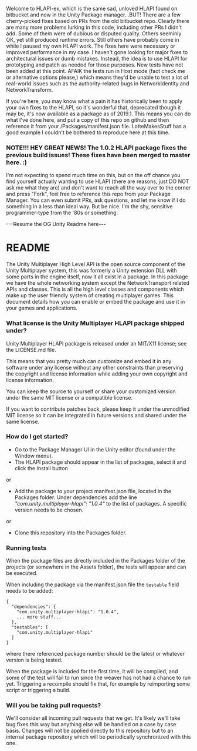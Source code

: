 Welcome to HLAPI-ex, which is the same sad, unloved HLAPI found on bitbucket and now in the Unity Package manager...BUT! There are a few cherry-picked fixes based on PRs from the old bitbucket repo. Clearly there are many more problems lurking in this code, including other PRs I didn't add. Some of them were of dubious or disputed quality. Others seeminly OK, yet still produced runtime errors. Still others have probably come in while I paused my own HLAPI work. The fixes here were necessary or improved performance in my case. I haven't gone looking for major fixes to architectural issues or dumb mistakes. Instead, the idea is to use HLAPI for prototyping and patch as needed for those purposes. New tests have not been added at this point. AFAIK the tests run in Host mode (fact check me or alternative options please,) which means they'd be unable to test a lot of real-world issues such as the authority-related bugs in NetworkIdentity and NetworkTransform. 

If you're here, you may know what a pain it has historically been to apply your own fixes to the HLAPI, so it's wonderful that, deprecated though it may be, it's now available as a package as of 2019.1. This means you can do what I've done here, and put a copy of this  repo on github and then reference it from your /Packages/manifest.json file. LotteMakesStuff has a good example I couldn't be bothered to reproduce here at this time.

### NOTE!!!  HEY GREAT NEWS! The 1.0.2 HLAPI package fixes the previous build issues! These fixes have been merged to master here. :)

I'm not expecting to spend much time on this, but on the off chance you find yourself actually wanting to use HLAPI (there are reasons, just DO NOT ask me what they are) and don't want to reach all the way over to the corner and press "Fork", feel free to reference this repo from your Package Manager. You can even submit PRs, ask questions, and let me know if I do something in a less than ideal way. But be nice. I'm the shy, sensitive programmer-type from the '80s or something.


---Resume the OG Unity Readme here---
# README #

The Unity Multiplayer High Level API is the open source component of the Unity Multiplayer system, this was formerly a Unity extension DLL with some parts in the engine itself, now it all exist in a package. In this package we have the whole networking system except the NetworkTransport related APIs and classes. This is all the high level classes and components which make up the user friendly system of creating multiplayer games. This document details how you can enable or embed the package and use it in your games and applications.

### What license is the Unity Multiplayer HLAPI package shipped under? ###
Unity Multiplayer HLAPI package is released under an MIT/X11 license; see the LICENSE.md file.

This means that you pretty much can customize and embed it in any software under any license without any other constraints than preserving the copyright and license information while adding your own copyright and license information.

You can keep the source to yourself or share your customized version under the same MIT license or a compatible license.

If you want to contribute patches back, please keep it under the unmodified MIT license so it can be integrated in future versions and shared under the same license.

### How do I get started? ###
* Go to the Package Manager UI in the Unity editor (found under the Window menu).
* The HLAPI package should appear in the list of packages, select it and click the Install button

or

* Add the package to your project manifest.json file, located in the Packages folder. Under dependencies add the line _"com.unity.multiplayer-hlapi": "1.0.4"_ to the list of packages. A specific version needs to be chosen.

or

* Clone this repository into the Packages folder.

### Running tests ###

When the package files are directly included in the Packages folder of the projects (or somewhere in the Assets folder), the tests will appear and can be executed. 

When including the package via the manifest.json file the `testable` field needs to be added:

```
{
  "dependencies": {
    "com.unity.multiplayer-hlapi": "1.0.4",
    ... more stuff...
  },
  "testables": [
    "com.unity.multiplayer-hlapi"
  ]
}
```

where there referenced package number should be the latest or whatever version is being tested.

When the package is included for the first time, it will be compiled, and some of the test will fail to run since the weaver has not had a chance to run yet. Triggering a recompile should fix that, for example by reimporting some script or triggering a build.

### Will you be taking pull requests? ###
We'll consider all incoming pull requests that we get. It's likely we'll take bug fixes this way but anything else will be handled on a case by case basis. Changes will not be applied directly to this repository but to an internal package repository which will be periodically synchronized with this one.